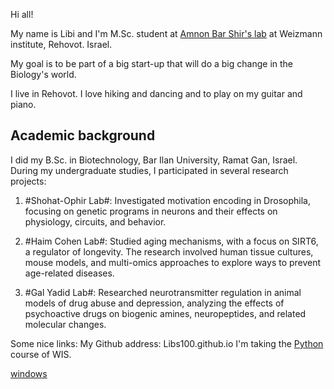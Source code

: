 Hi all! 

My name is Libi and I'm M.Sc. student at [Amnon Bar Shir's lab](https://www.weizmann.ac.il/Organic_Chemistry/Bar-Shir/home) at Weizmann institute, Rehovot. Israel. 

My goal is to be part of a big start-up that will do a big change in the Biology's world.

I live in Rehovot. 
I love hiking and dancing and to play on my guitar and piano.


## Academic background
I did  my B.Sc. in Biotechnology, Bar Ilan University, Ramat Gan, Israel.
During my undergraduate studies, I participated in several research projects:

1. #Shohat-Ophir Lab#: Investigated motivation encoding in Drosophila, focusing on genetic programs in neurons and their effects on physiology, circuits, and behavior.

2. #Haim Cohen Lab#: Studied aging mechanisms, with a focus on SIRT6, a regulator of longevity. The research involved human tissue cultures, mouse models, and multi-omics approaches to explore ways to prevent age-related diseases.

3. #Gal Yadid Lab#: Researched neurotransmitter regulation in animal models of drug abuse and depression, analyzing the effects of psychoactive drugs on biogenic amines, neuropeptides, and related molecular changes.



Some nice links:
My Github address: Libs100.github.io
I'm taking the [Python](https://github.com/szabgab/wis-python-course-2024-11?tab=readme-ov-file)  course of WIS.





[windows](/windows.md)
